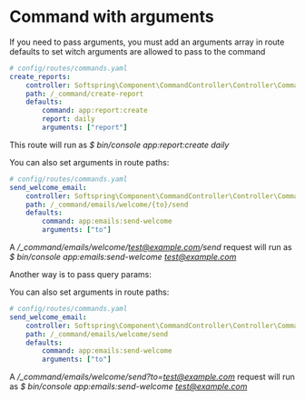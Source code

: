 # Command with arguments

If you need to pass arguments, you must add an arguments array in route defaults to
set witch arguments are allowed to pass to the command

```yaml
# config/routes/commands.yaml
create_reports:
    controller: Softspring\Component\CommandController\Controller\CommandController::run
    path: /_command/create-report
    defaults:
        command: app:report:create
        report: daily
        arguments: ["report"]
```

This route will run as *$ bin/console app:report:create daily*

You can also set arguments in route paths:

```yaml
# config/routes/commands.yaml
send_welcome_email:
    controller: Softspring\Component\CommandController\Controller\CommandController::run
    path: /_command/emails/welcome/{to}/send
    defaults:
        command: app:emails:send-welcome
        arguments: ["to"]
```

A */_command/emails/welcome/test@example.com/send* request will run as *$ bin/console app:emails:send-welcome test@example.com*

Another way is to pass query params:

You can also set arguments in route paths:

```yaml
# config/routes/commands.yaml
send_welcome_email:
    controller: Softspring\Component\CommandController\Controller\CommandController::run
    path: /_command/emails/welcome/send
    defaults:
        command: app:emails:send-welcome
        arguments: ["to"]
```

A */_command/emails/welcome/send?to=test@example.com* request will run as *$ bin/console app:emails:send-welcome test@example.com*